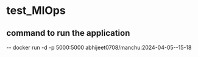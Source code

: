 ﻿# test_MlOps
## command to run the application 

-- docker run -d -p 5000:5000 abhijeet0708/manchu:2024-04-05--15-18
